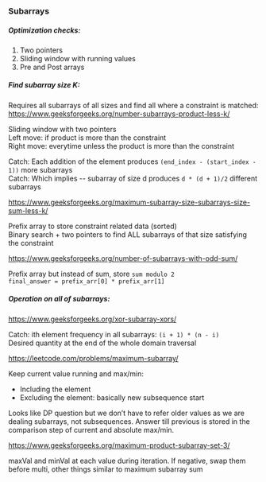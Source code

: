 ### Subarrays

##### Optimization checks: <br />
1. Two pointers 
2. Sliding window with running values 
3. Pre and Post arrays

##### Find subarray size K:

Requires all subarrays of all sizes and find all where a constraint is matched: <br />
https://www.geeksforgeeks.org/number-subarrays-product-less-k/

Sliding window with two pointers <br />
Left move: if product is more than the constraint <br />
Right move: everytime unless the product is more than the constraint 

Catch: Each addition of the element produces `(end_index - (start_index - 1))` more subarrays <br />
Catch: Which implies -- subarray of size d produces `d * (d + 1)/2` different subarrays

https://www.geeksforgeeks.org/maximum-subarray-size-subarrays-size-sum-less-k/

Prefix array to store constraint related data (sorted) <br />
Binary search + two pointers to find ALL subarrays of that size satisfying the constraint

https://www.geeksforgeeks.org/number-of-subarrays-with-odd-sum/

Prefix array but instead of sum, store `sum modulo 2` <br />
`final_answer = prefix_arr[0] * prefix_arr[1]`


##### Operation on all of subarrays:
https://www.geeksforgeeks.org/xor-subarray-xors/

Catch: ith element frequency in all subarrays: `(i + 1) * (n - i)` <br />
Desired quantity at the end of the whole domain traversal 

https://leetcode.com/problems/maximum-subarray/

Keep current value running and max/min: <br />
* Including the element <br />
* Excluding the element: basically new subsequence start <br />

Looks like DP question but we don’t have to refer older values as we are dealing subarrays, not subsequences. Answer till  previous is stored in the comparison step of current and absolute max/min.

https://www.geeksforgeeks.org/maximum-product-subarray-set-3/

maxVal and minVal at each value during iteration. If negative, swap them before multi, other things similar to maximum subarray sum
